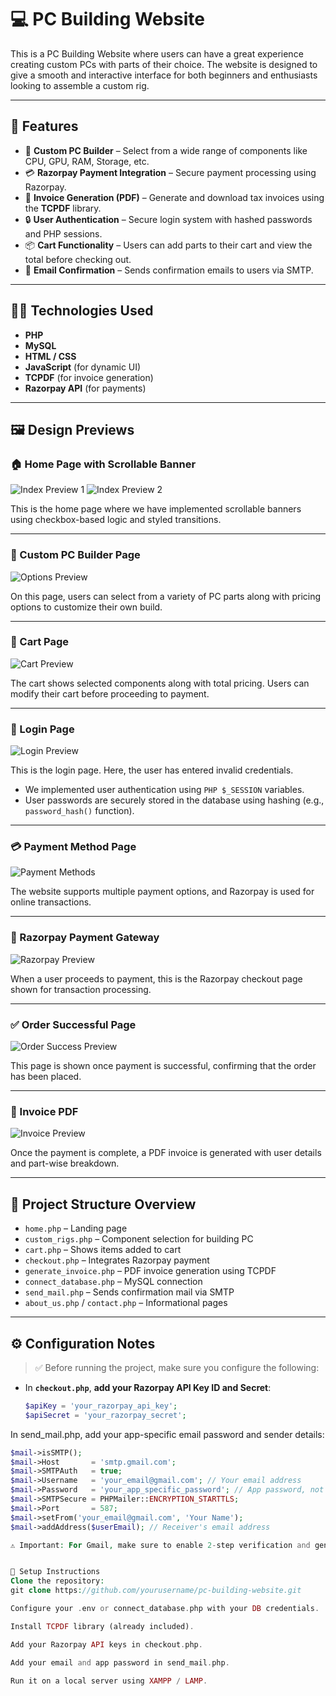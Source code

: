 # 💻 PC Building Website

This is a PC Building Website where users can have a great experience creating custom PCs with parts of their choice. The website is designed to give a smooth and interactive interface for both beginners and enthusiasts looking to assemble a custom rig.

---

## 🚀 Features

- 🧩 **Custom PC Builder** – Select from a wide range of components like CPU, GPU, RAM, Storage, etc.
- 💳 **Razorpay Payment Integration** – Secure payment processing using Razorpay.
- 🧾 **Invoice Generation (PDF)** – Generate and download tax invoices using the **TCPDF** library.
- 🔒 **User Authentication** – Secure login system with hashed passwords and PHP sessions.
- 📦 **Cart Functionality** – Users can add parts to their cart and view the total before checking out.
- 📧 **Email Confirmation** – Sends confirmation emails to users via SMTP.

---

## 🧑‍💻 Technologies Used

- **PHP**
- **MySQL**
- **HTML / CSS**
- **JavaScript** (for dynamic UI)
- **TCPDF** (for invoice generation)
- **Razorpay API** (for payments)

---

## 🖼️ Design Previews

### 🏠 Home Page with Scrollable Banner
![Index Preview 1](./design/Index1.JPG)
![Index Preview 2](./design/Index2.JPG)

This is the home page where we have implemented scrollable banners using checkbox-based logic and styled transitions.

---

### 🔧 Custom PC Builder Page
![Options Preview](./design/options.JPG)

On this page, users can select from a variety of PC parts along with pricing options to customize their own build.

---

### 🛒 Cart Page
![Cart Preview](./customCPUbuild/design/WhatsApp%20Image%202025-04-20%20at%207.18.21%20PM.jpeg)

The cart shows selected components along with total pricing. Users can modify their cart before proceeding to payment.

---

### 🔐 Login Page
![Login Preview](./design/login.JPG)

This is the login page. Here, the user has entered invalid credentials.

- We implemented user authentication using `PHP $_SESSION` variables.
- User passwords are securely stored in the database using hashing (e.g., `password_hash()` function).

---

### 💳 Payment Method Page
![Payment Methods](./design/WhatsApp%20Image%202025-04-20%20at%207.18.23%20PM.jpeg)

The website supports multiple payment options, and Razorpay is used for online transactions.

---

### 🚀 Razorpay Payment Gateway
![Razorpay Preview](./design/Screenshot%202025-03-31%20101742.png)

When a user proceeds to payment, this is the Razorpay checkout page shown for transaction processing.

---

### ✅ Order Successful Page
![Order Success Preview](./design/WhatsApp%20Image%202025-04-20%20at%207.18.23%20PM%20(1).jpeg)

This page is shown once payment is successful, confirming that the order has been placed.

---

### 📄 Invoice PDF
![Invoice Preview](./design/Screenshot%202025-03-31%20101824.png)

Once the payment is complete, a PDF invoice is generated with user details and part-wise breakdown.

---

## 📁 Project Structure Overview

- `home.php` – Landing page
- `custom_rigs.php` – Component selection for building PC
- `cart.php` – Shows items added to cart
- `checkout.php` – Integrates Razorpay payment
- `generate_invoice.php` – PDF invoice generation using TCPDF
- `connect_database.php` – MySQL connection
- `send_mail.php` – Sends confirmation mail via SMTP
- `about_us.php` / `contact.php` – Informational pages

---

## ⚙️ Configuration Notes

> ✅ Before running the project, make sure you configure the following:

- In **`checkout.php`**, **add your Razorpay API Key ID and Secret**:
  ```php
  $apiKey = 'your_razorpay_api_key';
  $apiSecret = 'your_razorpay_secret';

In send_mail.php, add your app-specific email password and sender details:
  ```php
  $mail->isSMTP();
  $mail->Host       = 'smtp.gmail.com';
  $mail->SMTPAuth   = true;
  $mail->Username   = 'your_email@gmail.com'; // Your email address
  $mail->Password   = 'your_app_specific_password'; // App password, not your email password
  $mail->SMTPSecure = PHPMailer::ENCRYPTION_STARTTLS;
  $mail->Port       = 587;
  $mail->setFrom('your_email@gmail.com', 'Your Name');
  $mail->addAddress($userEmail); // Receiver's email address

⚠️ Important: For Gmail, make sure to enable 2-step verification and generate an App Password to use here. Do not use your regular email password.


📌 Setup Instructions
Clone the repository:
git clone https://github.com/yourusername/pc-building-website.git

Configure your .env or connect_database.php with your DB credentials.

Install TCPDF library (already included).

Add your Razorpay API keys in checkout.php.

Add your email and app password in send_mail.php.

Run it on a local server using XAMPP / LAMP.





